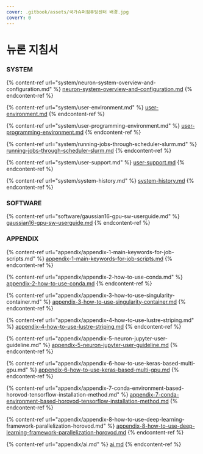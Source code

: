 ```yaml
---
cover: .gitbook/assets/국가슈퍼컴퓨팅센터 배경.jpg
coverY: 0
---
```


# 뉴론 지침서

### SYSTEM

{% content-ref url="system/neuron-system-overview-and-configuration.md" %}
[neuron-system-overview-and-configuration.md](system/neuron-system-overview-and-configuration.md)
{% endcontent-ref %}

{% content-ref url="system/user-environment.md" %}
[user-environment.md](system/user-environment.md)
{% endcontent-ref %}

{% content-ref url="system/user-programming-environment.md" %}
[user-programming-environment.md](system/user-programming-environment.md)
{% endcontent-ref %}

{% content-ref url="system/running-jobs-through-scheduler-slurm.md" %}
[running-jobs-through-scheduler-slurm.md](system/running-jobs-through-scheduler-slurm.md)
{% endcontent-ref %}

{% content-ref url="system/user-support.md" %}
[user-support.md](system/user-support.md)
{% endcontent-ref %}

{% content-ref url="system/system-history.md" %}
[system-history.md](system/system-history.md)
{% endcontent-ref %}

### SOFTWARE

{% content-ref url="software/gaussian16-gpu-sw-userguide.md" %}
[gaussian16-gpu-sw-userguide.md](software/gaussian16-gpu-sw-userguide.md)
{% endcontent-ref %}

### APPENDIX

{% content-ref url="appendix/appendix-1-main-keywords-for-job-scripts.md" %}
[appendix-1-main-keywords-for-job-scripts.md](appendix/appendix-1-main-keywords-for-job-scripts.md)
{% endcontent-ref %}

{% content-ref url="appendix/appendix-2-how-to-use-conda.md" %}
[appendix-2-how-to-use-conda.md](appendix/appendix-2-how-to-use-conda.md)
{% endcontent-ref %}

{% content-ref url="appendix/appendix-3-how-to-use-singularity-container.md" %}
[appendix-3-how-to-use-singularity-container.md](appendix/appendix-3-how-to-use-singularity-container.md)
{% endcontent-ref %}

{% content-ref url="appendix/appendix-4-how-to-use-lustre-striping.md" %}
[appendix-4-how-to-use-lustre-striping.md](appendix/appendix-4-how-to-use-lustre-striping.md)
{% endcontent-ref %}

{% content-ref url="appendix/appendix-5-neuron-jupyter-user-guideline.md" %}
[appendix-5-neuron-jupyter-user-guideline.md](appendix/appendix-5-neuron-jupyter-user-guideline.md)
{% endcontent-ref %}

{% content-ref url="appendix/appendix-6-how-to-use-keras-based-multi-gpu.md" %}
[appendix-6-how-to-use-keras-based-multi-gpu.md](appendix/appendix-6-how-to-use-keras-based-multi-gpu.md)
{% endcontent-ref %}

{% content-ref url="appendix/appendix-7-conda-environment-based-horovod-tensorflow-installation-method.md" %}
[appendix-7-conda-environment-based-horovod-tensorflow-installation-method.md](appendix/appendix-7-conda-environment-based-horovod-tensorflow-installation-method.md)
{% endcontent-ref %}

{% content-ref url="appendix/appendix-8-how-to-use-deep-learning-framework-parallelization-horovod.md" %}
[appendix-8-how-to-use-deep-learning-framework-parallelization-horovod.md](appendix/appendix-8-how-to-use-deep-learning-framework-parallelization-horovod.md)
{% endcontent-ref %}

{% content-ref url="appendix/ai.md" %}
[ai.md](appendix/ai.md)
{% endcontent-ref %}
